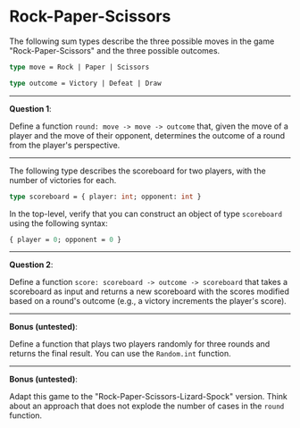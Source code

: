 # Rock-Paper-Scissors

The following sum types describe the three possible moves in the game "Rock-Paper-Scissors" and the three possible outcomes.

```ocaml
type move = Rock | Paper | Scissors

type outcome = Victory | Defeat | Draw
```

---

**Question 1**:

Define a function `round: move -> move -> outcome` that, given the move of a player and the move of their opponent, determines the outcome of a round from the player's perspective.

---

The following type describes the scoreboard for two players, with the number of victories for each.

```ocaml
type scoreboard = { player: int; opponent: int }
```

In the top-level, verify that you can construct an object of type `scoreboard` using the following syntax:

```ocaml
{ player = 0; opponent = 0 }
```

---

**Question 2**:

Define a function `score: scoreboard -> outcome -> scoreboard` that takes a scoreboard as input and returns a new scoreboard with the scores modified based on a round's outcome (e.g., a victory increments the player's score).

---

**Bonus (untested)**:

Define a function that plays two players randomly for three rounds and returns the final result. You can use the `Random.int` function.

---

**Bonus (untested)**:

Adapt this game to the "Rock-Paper-Scissors-Lizard-Spock" version. Think about an approach that does not explode the number of cases in the `round` function.
